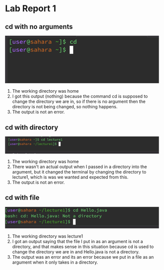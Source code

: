 # **Lab Report 1**
## **cd with no arguments**
![Image](cdnoarg.png)
1. The working directory was home
2. I got this output (nothing) because the command cd is supposed to change the directory we are in, so if there is no argument then the directory is not being changed, so nothing happens.
3. The output is not an error.
## **cd with directory**
![Image](cddirectory.png)
1. The working directory was home
2. There wasn't an actual output when I passed in a directory into the argument, but it changed the terminal by changing the directory to lecture1, which is was we wanted and expected from this.
3. The output is not an error.
## **cd with file**
![Image](cdfile.png)
1. The working directory was lecture1
2. I got an output saying that the file I put in as an argument is not a directory, and that makes sense in this situation because cd is used to change the directory we are in and Hello.java is not a directory.
3. The output was an error and its an error because we put in a file as an argument when it only takes in a directory.
